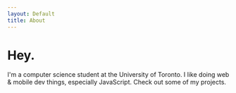 ```yaml
---
layout: Default
title: About
---
```


# Hey.

I'm a computer science student at the University of Toronto. I like doing web & mobile dev things, especially JavaScript. Check out some of my projects.
